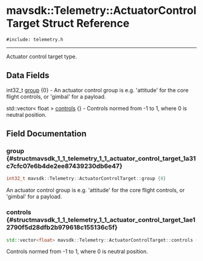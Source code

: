 # mavsdk::Telemetry::ActuatorControlTarget Struct Reference
`#include: telemetry.h`

----


Actuator control target type. 


## Data Fields


int32_t [group](#structmavsdk_1_1_telemetry_1_1_actuator_control_target_1a31c7cfc07e6b4de2ee87439230db6e47) {0} - An actuator control group is e.g. 'attitude' for the core flight controls, or 'gimbal' for a payload.

std::vector< float > [controls](#structmavsdk_1_1_telemetry_1_1_actuator_control_target_1ae12790f5d28dfb2b979618c155136c5f) {} - Controls normed from -1 to 1, where 0 is neutral position.


## Field Documentation


### group {#structmavsdk_1_1_telemetry_1_1_actuator_control_target_1a31c7cfc07e6b4de2ee87439230db6e47}

```cpp
int32_t mavsdk::Telemetry::ActuatorControlTarget::group {0}
```


An actuator control group is e.g. 'attitude' for the core flight controls, or 'gimbal' for a payload.


### controls {#structmavsdk_1_1_telemetry_1_1_actuator_control_target_1ae12790f5d28dfb2b979618c155136c5f}

```cpp
std::vector<float> mavsdk::Telemetry::ActuatorControlTarget::controls {}
```


Controls normed from -1 to 1, where 0 is neutral position.

